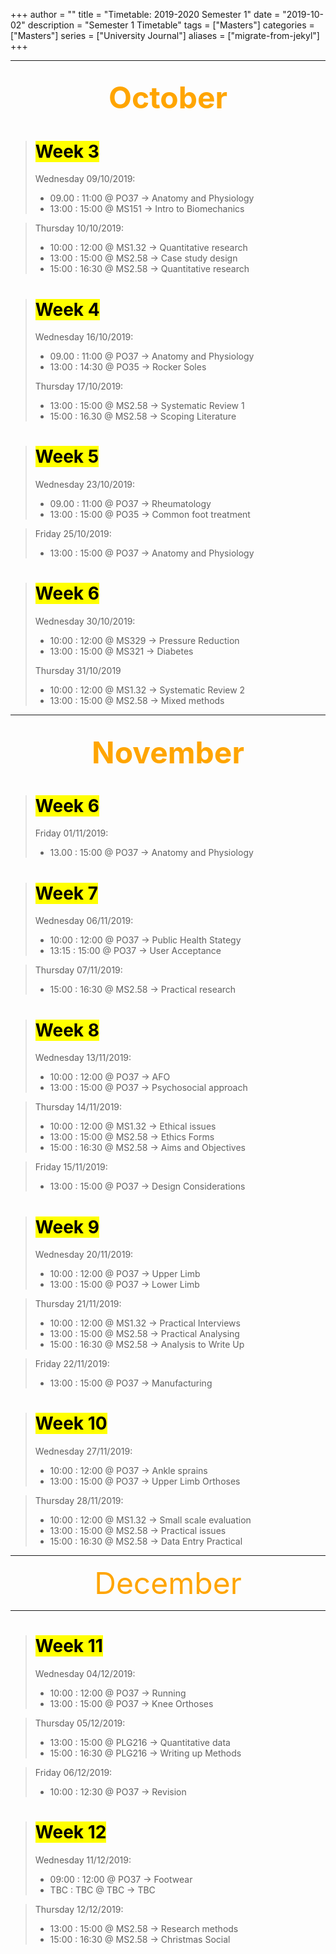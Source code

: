+++
author = ""
title = "Timetable: 2019-2020 Semester 1"
date = "2019-10-02"
description = "Semester 1 Timetable"
tags = ["Masters"]
categories = ["Masters"]
series = ["University Journal"]
aliases = ["migrate-from-jekyl"]
+++

---
<font size="+7" color="orange"><center> October </center></font>  
--- 

> # <mark>Week 3</mark>
> Wednesday 09/10/2019: 
>
> * 09.00 : 11:00 @ PO37  -> Anatomy and Physiology 
> * 13:00 : 15:00 @ MS151 -> Intro to Biomechanics 

> Thursday 10/10/2019:
>
> * 10:00 : 12:00 @ MS1.32 -> Quantitative research
> * 13:00 : 15:00 @ MS2.58 -> Case study design 
> * 15:00 : 16:30 @ MS2.58 -> Quantitative research 

> # <mark>Week 4</mark>
>
> Wednesday 16/10/2019: 
>
> * 09.00 : 11:00 @ PO37 -> Anatomy and Physiology
> * 13:00 : 14:30 @ PO35 -> Rocker Soles
> 
> Thursday 17/10/2019:
>
> * 13:00 : 15:00 @ MS2.58 -> Systematic Review 1
> * 15:00 : 16.30 @ MS2.58 -> Scoping Literature
 
> # <mark>Week 5</mark>
> Wednesday 23/10/2019: 
>
> * 09.00 : 11:00 @ PO37 -> Rheumatology
> * 13:00 : 15:00 @ PO35 -> Common foot treatment


> Friday 25/10/2019:
>
> * 13:00 : 15:00 @ PO37 -> Anatomy and Physiology

> # <mark>Week 6</mark>
> Wednesday 30/10/2019: 
>
> * 10:00 : 12:00 @ MS329 -> Pressure Reduction
> * 13:00 : 15:00 @ MS321 -> Diabetes
> 
> Thursday 31/10/2019
>
> * 10:00 : 12:00 @ MS1.32 -> Systematic Review 2
> * 13:00 : 15:00 @ MS2.58 -> Mixed methods

---
<font size="+7" color="orange"><center> November </center></font>  
--- 

> # <mark>Week 6</mark>
> Friday 01/11/2019: 
>
> * 13.00 : 15:00 @ PO37 -> Anatomy and Physiology

> # <mark>Week 7</mark>
> Wednesday 06/11/2019: 
> 
> * 10:00 : 12:00 @ PO37 -> Public Health Stategy
> * 13:15 : 15:00 @ PO37 -> User Acceptance

> Thursday 07/11/2019:
> * 15:00 : 16:30 @ MS2.58 -> Practical research

> # <mark>Week 8</mark>
> Wednesday 13/11/2019: 
>
> * 10:00 : 12:00 @ PO37 -> AFO
> * 13:00 : 15:00 @ PO37 -> Psychosocial approach

> Thursday 14/11/2019:
>
> * 10:00 : 12:00 @ MS1.32 -> Ethical issues
> * 13:00 : 15:00 @ MS2.58 -> Ethics Forms
> * 15:00 : 16:30 @ MS2.58 -> Aims and Objectives

> Friday 15/11/2019:
>
> * 13:00 : 15:00 @ PO37 -> Design Considerations

> # <mark>Week 9</mark>
> Wednesday 20/11/2019: 
>
> * 10:00 : 12:00 @ PO37 -> Upper Limb
> * 13:00 : 15:00 @ PO37 -> Lower Limb

> Thursday 21/11/2019:
>
> * 10:00 : 12:00 @ MS1.32 -> Practical Interviews
> * 13:00 : 15:00 @ MS2.58 -> Practical Analysing
> * 15:00 : 16:30 @ MS2.58 -> Analysis to Write Up

> Friday 22/11/2019:
>
> * 13:00 : 15:00 @ PO37 -> Manufacturing

> # <mark>Week 10</mark>
> Wednesday 27/11/2019: 
>
> * 10:00 : 12:00 @ PO37 -> Ankle sprains
> * 13:00 : 15:00 @ PO37 -> Upper Limb Orthoses

> Thursday 28/11/2019:
>
> * 10:00 : 12:00 @ MS1.32 -> Small scale evaluation
> * 13:00 : 15:00 @ MS2.58 -> Practical issues
> * 15:00 : 16:30 @ MS2.58 -> Data Entry Practical

---
<font size="+7" color="orange"><center> December </center></font>  

--- 

> # <mark>Week 11</mark>
> Wednesday 04/12/2019: 
>
> * 10:00 : 12:00 @ PO37 -> Running
> * 13:00 : 15:00 @ PO37 -> Knee Orthoses

> Thursday 05/12/2019:
>
> * 13:00 : 15:00 @ PLG216 -> Quantitative data
> * 15:00 : 16:30 @ PLG216 -> Writing up Methods

> Friday 06/12/2019:
>
> * 10:00 : 12:30 @ PO37 -> Revision


> # <mark>Week 12</mark>
> Wednesday 11/12/2019: 
>
> * 09:00 : 12:00 @ PO37 -> Footwear
> * TBC   : TBC   @ TBC  -> TBC

> Thursday 12/12/2019:
>
> * 13:00 : 15:00 @ MS2.58 -> Research methods
> * 15:00 : 16:30 @ MS2.58 -> Christmas Social
